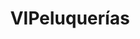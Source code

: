 ---
title: "VIPeluquerías"
url: /ciudad-autonoma-de-buenos-aires/vipeluquerias/
shop: peluquería
---